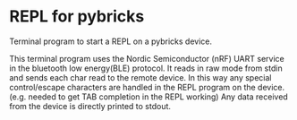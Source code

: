 # REPL for pybricks

Terminal program to start a REPL on a pybricks device.

This terminal program uses the Nordic Semiconductor (nRF) UART service in the bluetooth low energy(BLE) protocol.
It reads in raw mode from stdin and sends each char read to the remote device. In this way any special control/escape
characters are handled in the REPL program on the device. (e.g. needed to get TAB completion in the REPL working)
Any data received from the device is directly printed to stdout.
